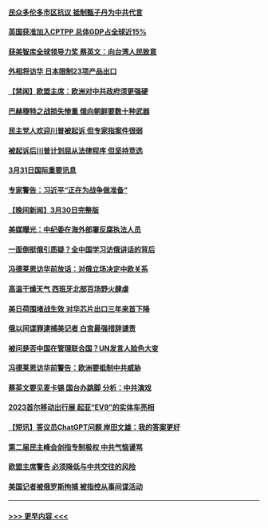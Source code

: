 #### [民众多伦多市区抗议 抵制甄子丹为中共代言](../pages/prog202/a103680580.md?t=04010643) 
#### [英国获准加入CPTPP 总体GDP占全球近15%](../pages/prog202/a103680467.md?t=04010643) 
#### [获美智库全球领导力奖 蔡英文：向台湾人民致意](../pages/prog202/a103680463.md?t=04010643) 
#### [外相将访华 日本限制23项产品出口](../pages/prog202/a103680468.md?t=04010643) 
#### [【禁闻】欧盟主席：欧洲对中共政府须更强硬](../pages/prog202/a103680407.md?t=04010643) 
#### [巴赫穆特之战损失惨重 俄向朝鲜要数十种武器](../pages/prog202/a103680234.md?t=04010643) 
#### [民主党人欢迎川普被起诉 但专家指案件很弱](../pages/prog202/a103680228.md?t=04010643) 
#### [被起诉后川普计划屈从法律程序 但坚持竞选](../pages/prog202/a103680239.md?t=04010643) 
#### [3月31日国际重要讯息](../pages/prog202/a103680220.md?t=04010643) 
#### [专家警告：习近平“正在为战争做准备”](../pages/prog202/a103680127.md?t=04010643) 
#### [【晚间新闻】3月30日完整版](../pages/prog202/a103680062.md?t=04010643) 
#### [美媒曝光：中纪委在海外部署反腐执法人员](../pages/prog202/a103680070.md?t=04010643) 
#### [一面倒挺俄引质疑？全中国学习访俄讲话的背后](../pages/prog202/a103680073.md?t=04010643) 
#### [冯德莱恩访华前放话：对俄立场决定中欧关系](../pages/prog202/a103679965.md?t=04010643) 
#### [高温干燥天气 西班牙北部百场野火肆虐](../pages/prog202/a103679958.md?t=04010643) 
#### [美日荷围堵战生效 对华芯片出口三年来首下降](../pages/prog202/a103679957.md?t=04010643) 
#### [俄以间谍罪逮捕美记者 白宫最强措辞谴责](../pages/prog202/a103679955.md?t=04010643) 
#### [被问是否中国在管理联合国？UN发言人脸色大变](../pages/prog202/a103679877.md?t=04010643) 
#### [冯德莱恩访华前警告：欧洲要抵制中共威胁](../pages/prog202/a103679802.md?t=04010643) 
#### [蔡英文要见麦卡锡 国台办跳脚 分析：中共演戏](../pages/prog202/a103679806.md?t=04010643) 
#### [2023首尔移动出行展 起亚“EV9”的实体车亮相](../pages/prog202/a103679808.md?t=04010643) 
#### [【短讯】答议员ChatGPT问题 岸田文雄：我的答案更好](../pages/prog202/a103679803.md?t=04010643) 
#### [第二届民主峰会剑指专制极权 中共气恼谩骂](../pages/prog202/a103679760.md?t=04010643) 
#### [欧盟主席警告 必须降低与中共交往的风险](../pages/prog202/a103679686.md?t=04010643) 
#### [美国记者被俄罗斯拘捕 被指控从事间谍活动](../pages/prog202/a103679543.md?t=04010643) 

----
#### [ >>> 更早内容 <<< ](../indexes/prog202-earlier.md)
